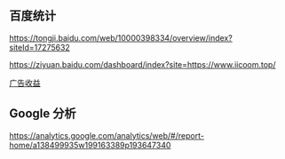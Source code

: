## 百度统计
https://tongji.baidu.com/web/10000398334/overview/index?siteId=17275632

https://ziyuan.baidu.com/dashboard/index?site=https://www.iicoom.top/

[广告收益](https://union.baidu.com/bqt/#/advantage)

## Google 分析
https://analytics.google.com/analytics/web/#/report-home/a138499935w199163389p193647340